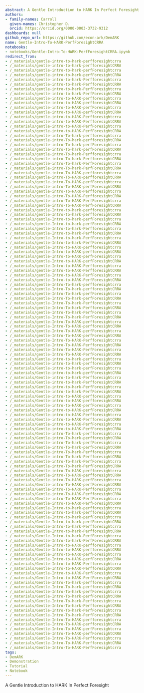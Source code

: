 ```yaml
---
abstract: A Gentle Introduction to HARK In Perfect Foresight
authors:
- family-names: Carroll
  given-names: Christopher D.
  orcid: https://orcid.org/0000-0003-3732-9312
dashboards: null
github_repo_url: https://github.com/econ-ark/DemARK
name: Gentle-Intro-To-HARK-PerfForesightCRRA
notebooks:
- notebooks/Gentle-Intro-To-HARK-PerfForesightCRRA.ipynb
redirect_from:
- /_materials/gentle-intro-to-hark-perfforesightcrra
- /_materials/gentle-intro-to-hark-perfforesightCRRA
- /_materials/gentle-intro-to-hark-perfForesightcrra
- /_materials/gentle-intro-to-hark-perfForesightCRRA
- /_materials/gentle-intro-to-hark-Perfforesightcrra
- /_materials/gentle-intro-to-hark-PerfforesightCRRA
- /_materials/gentle-intro-to-hark-PerfForesightcrra
- /_materials/gentle-intro-to-hark-PerfForesightCRRA
- /_materials/gentle-intro-to-HARK-perfforesightcrra
- /_materials/gentle-intro-to-HARK-perfforesightCRRA
- /_materials/gentle-intro-to-HARK-perfForesightcrra
- /_materials/gentle-intro-to-HARK-perfForesightCRRA
- /_materials/gentle-intro-to-HARK-Perfforesightcrra
- /_materials/gentle-intro-to-HARK-PerfforesightCRRA
- /_materials/gentle-intro-to-HARK-PerfForesightcrra
- /_materials/gentle-intro-to-HARK-PerfForesightCRRA
- /_materials/gentle-intro-To-hark-perfforesightcrra
- /_materials/gentle-intro-To-hark-perfforesightCRRA
- /_materials/gentle-intro-To-hark-perfForesightcrra
- /_materials/gentle-intro-To-hark-perfForesightCRRA
- /_materials/gentle-intro-To-hark-Perfforesightcrra
- /_materials/gentle-intro-To-hark-PerfforesightCRRA
- /_materials/gentle-intro-To-hark-PerfForesightcrra
- /_materials/gentle-intro-To-hark-PerfForesightCRRA
- /_materials/gentle-intro-To-HARK-perfforesightcrra
- /_materials/gentle-intro-To-HARK-perfforesightCRRA
- /_materials/gentle-intro-To-HARK-perfForesightcrra
- /_materials/gentle-intro-To-HARK-perfForesightCRRA
- /_materials/gentle-intro-To-HARK-Perfforesightcrra
- /_materials/gentle-intro-To-HARK-PerfforesightCRRA
- /_materials/gentle-intro-To-HARK-PerfForesightcrra
- /_materials/gentle-intro-To-HARK-PerfForesightCRRA
- /_materials/gentle-Intro-to-hark-perfforesightcrra
- /_materials/gentle-Intro-to-hark-perfforesightCRRA
- /_materials/gentle-Intro-to-hark-perfForesightcrra
- /_materials/gentle-Intro-to-hark-perfForesightCRRA
- /_materials/gentle-Intro-to-hark-Perfforesightcrra
- /_materials/gentle-Intro-to-hark-PerfforesightCRRA
- /_materials/gentle-Intro-to-hark-PerfForesightcrra
- /_materials/gentle-Intro-to-hark-PerfForesightCRRA
- /_materials/gentle-Intro-to-HARK-perfforesightcrra
- /_materials/gentle-Intro-to-HARK-perfforesightCRRA
- /_materials/gentle-Intro-to-HARK-perfForesightcrra
- /_materials/gentle-Intro-to-HARK-perfForesightCRRA
- /_materials/gentle-Intro-to-HARK-Perfforesightcrra
- /_materials/gentle-Intro-to-HARK-PerfforesightCRRA
- /_materials/gentle-Intro-to-HARK-PerfForesightcrra
- /_materials/gentle-Intro-to-HARK-PerfForesightCRRA
- /_materials/gentle-Intro-To-hark-perfforesightcrra
- /_materials/gentle-Intro-To-hark-perfforesightCRRA
- /_materials/gentle-Intro-To-hark-perfForesightcrra
- /_materials/gentle-Intro-To-hark-perfForesightCRRA
- /_materials/gentle-Intro-To-hark-Perfforesightcrra
- /_materials/gentle-Intro-To-hark-PerfforesightCRRA
- /_materials/gentle-Intro-To-hark-PerfForesightcrra
- /_materials/gentle-Intro-To-hark-PerfForesightCRRA
- /_materials/gentle-Intro-To-HARK-perfforesightcrra
- /_materials/gentle-Intro-To-HARK-perfforesightCRRA
- /_materials/gentle-Intro-To-HARK-perfForesightcrra
- /_materials/gentle-Intro-To-HARK-perfForesightCRRA
- /_materials/gentle-Intro-To-HARK-Perfforesightcrra
- /_materials/gentle-Intro-To-HARK-PerfforesightCRRA
- /_materials/gentle-Intro-To-HARK-PerfForesightcrra
- /_materials/gentle-Intro-To-HARK-PerfForesightCRRA
- /_materials/Gentle-intro-to-hark-perfforesightcrra
- /_materials/Gentle-intro-to-hark-perfforesightCRRA
- /_materials/Gentle-intro-to-hark-perfForesightcrra
- /_materials/Gentle-intro-to-hark-perfForesightCRRA
- /_materials/Gentle-intro-to-hark-Perfforesightcrra
- /_materials/Gentle-intro-to-hark-PerfforesightCRRA
- /_materials/Gentle-intro-to-hark-PerfForesightcrra
- /_materials/Gentle-intro-to-hark-PerfForesightCRRA
- /_materials/Gentle-intro-to-HARK-perfforesightcrra
- /_materials/Gentle-intro-to-HARK-perfforesightCRRA
- /_materials/Gentle-intro-to-HARK-perfForesightcrra
- /_materials/Gentle-intro-to-HARK-perfForesightCRRA
- /_materials/Gentle-intro-to-HARK-Perfforesightcrra
- /_materials/Gentle-intro-to-HARK-PerfforesightCRRA
- /_materials/Gentle-intro-to-HARK-PerfForesightcrra
- /_materials/Gentle-intro-to-HARK-PerfForesightCRRA
- /_materials/Gentle-intro-To-hark-perfforesightcrra
- /_materials/Gentle-intro-To-hark-perfforesightCRRA
- /_materials/Gentle-intro-To-hark-perfForesightcrra
- /_materials/Gentle-intro-To-hark-perfForesightCRRA
- /_materials/Gentle-intro-To-hark-Perfforesightcrra
- /_materials/Gentle-intro-To-hark-PerfforesightCRRA
- /_materials/Gentle-intro-To-hark-PerfForesightcrra
- /_materials/Gentle-intro-To-hark-PerfForesightCRRA
- /_materials/Gentle-intro-To-HARK-perfforesightcrra
- /_materials/Gentle-intro-To-HARK-perfforesightCRRA
- /_materials/Gentle-intro-To-HARK-perfForesightcrra
- /_materials/Gentle-intro-To-HARK-perfForesightCRRA
- /_materials/Gentle-intro-To-HARK-Perfforesightcrra
- /_materials/Gentle-intro-To-HARK-PerfforesightCRRA
- /_materials/Gentle-intro-To-HARK-PerfForesightcrra
- /_materials/Gentle-intro-To-HARK-PerfForesightCRRA
- /_materials/Gentle-Intro-to-hark-perfforesightcrra
- /_materials/Gentle-Intro-to-hark-perfforesightCRRA
- /_materials/Gentle-Intro-to-hark-perfForesightcrra
- /_materials/Gentle-Intro-to-hark-perfForesightCRRA
- /_materials/Gentle-Intro-to-hark-Perfforesightcrra
- /_materials/Gentle-Intro-to-hark-PerfforesightCRRA
- /_materials/Gentle-Intro-to-hark-PerfForesightcrra
- /_materials/Gentle-Intro-to-hark-PerfForesightCRRA
- /_materials/Gentle-Intro-to-HARK-perfforesightcrra
- /_materials/Gentle-Intro-to-HARK-perfforesightCRRA
- /_materials/Gentle-Intro-to-HARK-perfForesightcrra
- /_materials/Gentle-Intro-to-HARK-perfForesightCRRA
- /_materials/Gentle-Intro-to-HARK-Perfforesightcrra
- /_materials/Gentle-Intro-to-HARK-PerfforesightCRRA
- /_materials/Gentle-Intro-to-HARK-PerfForesightcrra
- /_materials/Gentle-Intro-to-HARK-PerfForesightCRRA
- /_materials/Gentle-Intro-To-hark-perfforesightcrra
- /_materials/Gentle-Intro-To-hark-perfforesightCRRA
- /_materials/Gentle-Intro-To-hark-perfForesightcrra
- /_materials/Gentle-Intro-To-hark-perfForesightCRRA
- /_materials/Gentle-Intro-To-hark-Perfforesightcrra
- /_materials/Gentle-Intro-To-hark-PerfforesightCRRA
- /_materials/Gentle-Intro-To-hark-PerfForesightcrra
- /_materials/Gentle-Intro-To-hark-PerfForesightCRRA
- /_materials/Gentle-Intro-To-HARK-perfforesightcrra
- /_materials/Gentle-Intro-To-HARK-perfforesightCRRA
- /_materials/Gentle-Intro-To-HARK-perfForesightcrra
- /_materials/Gentle-Intro-To-HARK-perfForesightCRRA
- /_materials/Gentle-Intro-To-HARK-Perfforesightcrra
- /_materials/Gentle-Intro-To-HARK-PerfforesightCRRA
- /_materials/Gentle-Intro-To-HARK-PerfForesightcrra
tags:
- DemARK
- Demonstration
- Tutorial
- Notebook
---
```


A Gentle Introduction to HARK In Perfect Foresight
